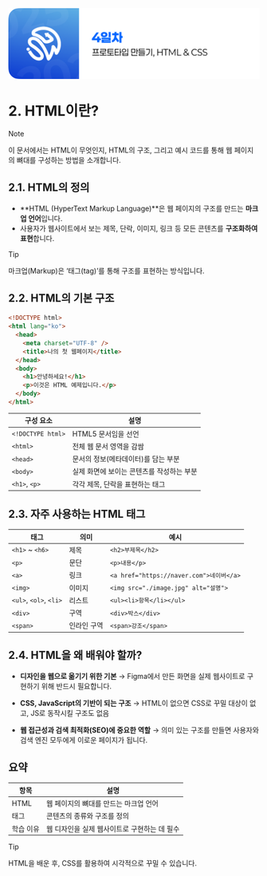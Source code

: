 <img src="./header.png" />

# 2. HTML이란?

> [!NOTE]  
> 이 문서에서는 HTML이 무엇인지, HTML의 구조, 그리고 예시 코드를 통해 웹 페이지의 뼈대를 구성하는 방법을 소개합니다.

## 2.1. HTML의 정의

- **HTML (HyperText Markup Language)**은 웹 페이지의 구조를 만드는 **마크업 언어**입니다.
- 사용자가 웹사이트에서 보는 제목, 단락, 이미지, 링크 등 모든 콘텐츠를 **구조화하여 표현**합니다.

> [!TIP]  
> 마크업(Markup)은 ‘태그(tag)’를 통해 구조를 표현하는 방식입니다.

## 2.2. HTML의 기본 구조

```html
<!DOCTYPE html>
<html lang="ko">
  <head>
    <meta charset="UTF-8" />
    <title>나의 첫 웹페이지</title>
  </head>
  <body>
    <h1>안녕하세요!</h1>
    <p>이것은 HTML 예제입니다.</p>
  </body>
</html>
```

| 구성 요소         | 설명                                      |
| ----------------- | ----------------------------------------- |
| `<!DOCTYPE html>` | HTML5 문서임을 선언                       |
| `<html>`          | 전체 웹 문서 영역을 감쌈                  |
| `<head>`          | 문서의 정보(메타데이터)를 담는 부분       |
| `<body>`          | 실제 화면에 보이는 콘텐츠를 작성하는 부분 |
| `<h1>`, `<p>`     | 각각 제목, 단락을 표현하는 태그           |

## 2.3. 자주 사용하는 HTML 태그

| 태그                   | 의미        | 예시                                     |
| ---------------------- | ----------- | ---------------------------------------- |
| `<h1>` \~ `<h6>`       | 제목        | `<h2>부제목</h2>`                        |
| `<p>`                  | 문단        | `<p>내용</p>`                            |
| `<a>`                  | 링크        | `<a href="https://naver.com">네이버</a>` |
| `<img>`                | 이미지      | `<img src="./image.jpg" alt="설명">`     |
| `<ul>`, `<ol>`, `<li>` | 리스트      | `<ul><li>항목</li></ul>`                 |
| `<div>`                | 구역        | `<div>박스</div>`                        |
| `<span>`               | 인라인 구역 | `<span>강조</span>`                      |

## 2.4. HTML을 왜 배워야 할까?

- **디자인을 웹으로 옮기기 위한 기본**
  → Figma에서 만든 화면을 실제 웹사이트로 구현하기 위해 반드시 필요합니다.

- **CSS, JavaScript의 기반이 되는 구조**
  → HTML이 없으면 CSS로 꾸밀 대상이 없고, JS로 동작시킬 구조도 없음

- **웹 접근성과 검색 최적화(SEO)에 중요한 역할**
  → 의미 있는 구조를 만들면 사용자와 검색 엔진 모두에게 이로운 페이지가 됩니다.

## 요약

| 항목      | 설명                                         |
| --------- | -------------------------------------------- |
| HTML      | 웹 페이지의 뼈대를 만드는 마크업 언어        |
| 태그      | 콘텐츠의 종류와 구조를 정의                  |
| 학습 이유 | 웹 디자인을 실제 웹사이트로 구현하는 데 필수 |

> [!TIP]
> HTML을 배운 후, CSS를 활용하여 시각적으로 꾸밀 수 있습니다.
